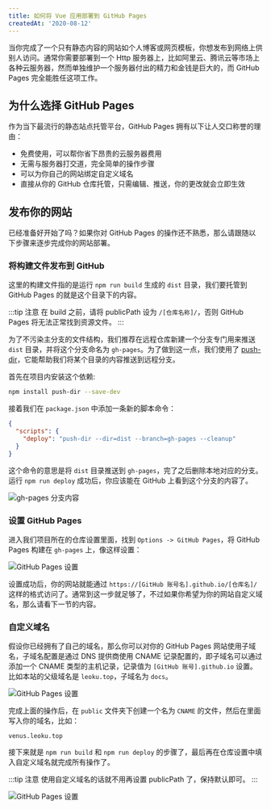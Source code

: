 ```yaml
---
title: 如何将 Vue 应用部署到 GitHub Pages
createdAt: '2020-08-12'
---
```



当你完成了一个只有静态内容的网站如个人博客或网页模板，你想发布到网络上供别人访问。通常你需要部署到一个 Http 服务器上，比如阿里云、腾讯云等市场上各种云服务器，然而单独维护一个服务器付出的精力和金钱是巨大的，而 GitHub Pages 完全能胜任这项工作。

## 为什么选择 GitHub Pages

作为当下最流行的静态站点托管平台，GitHub Pages 拥有以下让人交口称誉的理由：

* 免费使用，可以帮你省下昂贵的云服务器费用
* 无需与服务器打交道，完全简单的操作步骤
* 可以为你自己的网站绑定自定义域名
* 直接从你的 GitHub 仓库托管，只需编辑、推送，你的更改就会立即生效

## 发布你的网站

已经准备好开始了吗？如果你对 GitHub Pages 的操作还不熟悉，那么请跟随以下步骤来逐步完成你的网站部署。

### 将构建文件发布到 GitHub

这里的构建文件指的是运行 `npm run build` 生成的 `dist` 目录，我们要托管到 GitHub Pages 的就是这个目录下的内容。

:::tip 注意
在 build 之前，请将 publicPath 设为 `/[仓库名称]/`，否则 GitHub Pages 将无法正常找到资源文件。
:::

为了不污染主分支的文件结构，我们推荐在远程仓库新建一个分支专门用来推送 `dist` 目录，并将这个分支命名为 `gh-pages`。为了做到这一点，我们使用了 [push-dir](https://github.com/L33T-KR3W/push-dir)，它能帮助我们将某个目录的内容推送到远程分支。

首先在项目内安装这个依赖:
```sh
npm install push-dir --save-dev
```

接着我们在 `package.json` 中添加一条新的脚本命令：
```json
{
  "scripts": {
    "deploy": "push-dir --dir=dist --branch=gh-pages --cleanup"
  }
}
```

这个命令的意思是将 `dist` 目录推送到 `gh-pages`，完了之后删除本地对应的分支。运行 `npm run deploy` 成功后，你应该能在 GitHub 上看到这个分支的内容了。

![gh-pages 分支内容](https://gitee.com/chinesee/images/raw/master/blog/1.png)

### 设置 GitHub Pages

进入我们项目所在的仓库设置里面，找到 `Options -> GitHub Pages`，将 GitHub Pages 构建在 `gh-pages` 上，像这样设置：

![GitHub Pages 设置](https://gitee.com/chinesee/images/raw/master/blog/2.png)

设置成功后，你的网站就能通过 `https://[GitHub 账号名].github.io/[仓库名]/` 这样的格式访问了。通常到这一步就足够了，不过如果你希望为你的网站自定义域名，那么请看下一节的内容。

### 自定义域名

假设你已经拥有了自己的域名，那么你可以对你的 GitHub Pages 网站使用子域名，子域名配置是通过 DNS 提供商使用 CNAME 记录配置的，即子域名可以通过添加一个 CNAME 类型的主机记录，记录值为 `[GitHub 账号].github.io` 设置。比如本站的父级域名是 `leoku.top`，子域名为 `docs`。

![GitHub Pages 设置](https://gitee.com/chinesee/images/raw/master/blog/3.png)

完成上面的操作后，在 `public` 文件夹下创建一个名为 `CNAME` 的文件，然后在里面写入你的域名，比如：
```
venus.leoku.top
```

接下来就是 `npm run build` 和 `npm run deploy` 的步骤了，最后再在仓库设置中填入自定义域名就完成所有操作了。

:::tip 注意
使用自定义域名的话就不用再设置 publicPath 了，保持默认即可。
:::

![GitHub Pages 设置](https://gitee.com/chinesee/images/raw/master/blog/4.png)
